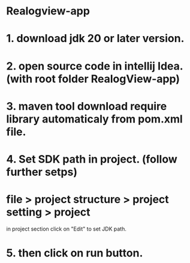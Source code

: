 # Realogview-app

# 1. download jdk 20 or later version.
# 2. open source code in intellij Idea.(with root folder RealogView-app) 
# 3. maven tool download require library automaticaly from pom.xml file.
# 4. Set SDK path in project. (follow further setps)
# file > project structure > project setting > project
in project section click on "Edit" to set JDK path.
# 5. then click on run button.
